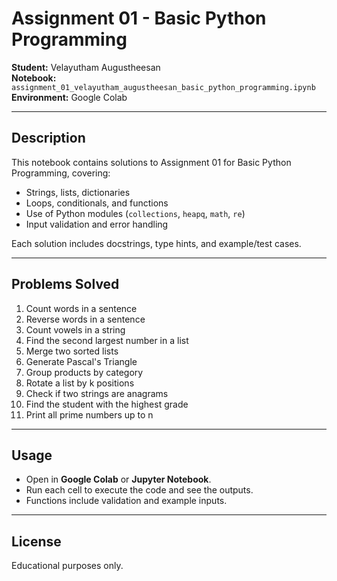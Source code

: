# Assignment 01 - Basic Python Programming

**Student:** Velayutham Augustheesan  
**Notebook:** `assignment_01_velayutham_augustheesan_basic_python_programming.ipynb`  
**Environment:** Google Colab  

---

## Description

This notebook contains solutions to Assignment 01 for Basic Python Programming, covering:

- Strings, lists, dictionaries
- Loops, conditionals, and functions
- Use of Python modules (`collections`, `heapq`, `math`, `re`)
- Input validation and error handling

Each solution includes docstrings, type hints, and example/test cases.

---

## Problems Solved

1. Count words in a sentence  
2. Reverse words in a sentence  
3. Count vowels in a string  
4. Find the second largest number in a list  
5. Merge two sorted lists  
6. Generate Pascal's Triangle  
7. Group products by category  
8. Rotate a list by k positions  
9. Check if two strings are anagrams  
10. Find the student with the highest grade  
11. Print all prime numbers up to n  

---

## Usage

- Open in **Google Colab** or **Jupyter Notebook**.  
- Run each cell to execute the code and see the outputs.  
- Functions include validation and example inputs.

---

## License

Educational purposes only.
